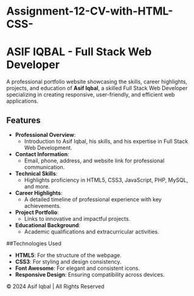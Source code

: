 # Assignment-12-CV-with-HTML-CSS-

# ASIF IQBAL - Full Stack Web Developer

A professional portfolio website showcasing the skills, career highlights, projects, and education of **Asif Iqbal**, a skilled Full Stack Web Developer specializing in creating responsive, user-friendly, and efficient web applications.

## Features

- **Professional Overview**:
  - Introduction to Asif Iqbal, his skills, and his expertise in Full Stack Web Development.
- **Contact Information**:
  - Email, phone, address, and website link for professional communication.
- **Technical Skills**:
  - Highlights proficiency in HTML5, CSS3, JavaScript, PHP, MySQL, and more.
- **Career Highlights**:
  - A detailed timeline of professional experience with key achievements.
- **Project Portfolio**:
  - Links to innovative and impactful projects.
- **Educational Background**:
  - Academic qualifications and extracurricular activities.

##Technologies Used

- **HTML5**: For the structure of the webpage.
- **CSS3**: For styling and design consistency.
- **Font Awesome**: For elegant and consistent icons.
- **Responsive Design**: Ensuring compatibility across devices.

© 2024 Asif Iqbal | All Rights Reserved
